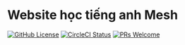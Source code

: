 # Website học tiếng anh Mesh
[![GitHub License](https://img.shields.io/badge/license-MIT-blue.svg)](https://github.com/nguyenphuminh/Mesh-Source/blob/master/LICENSE)
[![CircleCI Status](https://circleci.com/gh/nguyenphuminh/Mesh-Source.svg?style=shield&circle-token=:circle-token)](https://circleci.com/gh/nguyenphuminh/Mesh-Source)
[![PRs Welcome](https://img.shields.io/badge/PRs-welcome-blue.svg)](https://mesh-source.000webhostapp.com)
